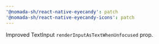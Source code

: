 ```yaml
---
'@nomada-sh/react-native-eyecandy': patch
'@nomada-sh/react-native-eyecandy-icons': patch
---
```


Improved TextInput `renderInputAsTextWhenUnfocused` prop.
